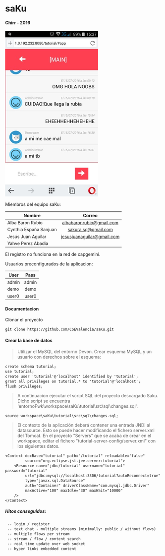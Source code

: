 # saKu

#### Chirr - 2016

![alt tag](https://github.com/CoEValencia/saKu/blob/master/tutorial/src/main/webapp/img/muestra.jpg)

Miembros del equipo saKu:

| Nombre       | Correo          | 
| ------------- |:-------------:| 
| Alba Baron Rubio      | albabaronrubio@gmail.com | 
| Cynthia España Sanjuan     | sakura.sq@gmail.com     |  
| Jesús Juan Aguilar |  jesusjuanaguilar@gmail.com     | 
| Yahve Perez Abadia |       |

El registro no funciona en la red de capgemini.

Usuarios preconfigurados de la aplicacion:

| User       | Pass          | 
| ------------- |:-------------:| 
| admin     | admin | 
| demo     | demo     |  
| user0 |  user0     |  


#### Documentacion

Clonar el proyecto 
```
git clone https://github.com/CoEValencia/saKu.git
```

#### Crear la base de datos
> Utilizar el MySQL del entorno Devon. Crear esquema MySQL y un usuario con derechos sobre el esquema:

```
create schema tutorial;
use tutorial;
create user 'tutorial'@'localhost' identified by 'tutorial';
grant all privileges on tutorial.* to 'tutorial'@'localhost';
flush privileges;

```

> A continuacion ejecutar el script SQL del proyecto descargado Saku. Dicho script se encuentra 'entornoFwk\workspace\saKu\tutorial\src\sql\changes.sql'.

```
source workspace\saKu\tutorial\src\sql\changes.sql;
``` 

> El contexto de la aplicación deberá contener una entrada JNDI al datasource. Esto se puede hacer modificando el fichero server.xml del Tomcat. En el proyecto "Servers" que se acaba de crear en el workspace, editar el fichero "tutorial-server-config/server.xml" con los siguientes datos.

```
<Context docBase="tutorial" path="/tutorial" reloadable="false" 
         source="org.eclipse.jst.jee.server:tutorial">
    <Resource name="jdbc/tutorial" username="tutorial" password="tutorial"
         url="jdbc:mysql://localhost:3306/tutorial?autoReconnect=true"
         type="javax.sql.DataSource"
         auth="Container" driverClassName="com.mysql.jdbc.Driver"
         maxActive="100" maxIdle="30" maxWait="10000" 
    />
</Context>
```


##### Hitos conseguidos:
```
 -- login / register
 -- text chat - multiple streams (minimally: public / without flows)
 -- multiple flows per stream
 -- stream / flow / content search
 -- real time update over web socket
 -- hyper links embedded content
 ```

